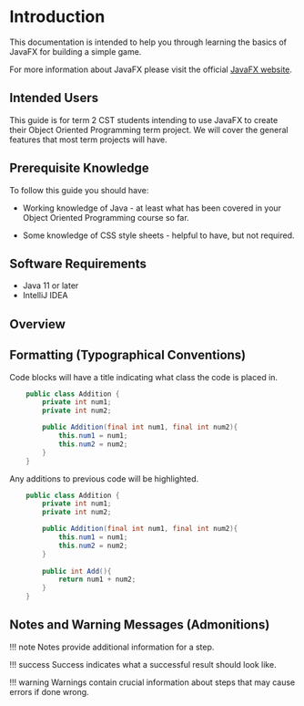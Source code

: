 # Introduction
This documentation is intended to help you through learning the basics of JavaFX for building a simple game.

For more information about JavaFX please visit the official [JavaFX website](https://openjfx.io/).

## Intended Users
This guide is for term 2 CST students intending to use JavaFX to create their Object Oriented Programming term project. We will cover the general features that most term projects will have.
<!-- We may want to expand on what those features are/ re-word this sentence -->

## Prerequisite Knowledge
To follow this guide you should have:

- Working knowledge of Java - at least what has been covered in your Object Oriented Programming course so far.

- Some knowledge of CSS style sheets - helpful to have, but not required.
## Software Requirements
- Java 11 or later
- IntelliJ IDEA

## Overview

## Formatting (Typographical Conventions)
Code blocks will have a title indicating what class the code is placed in.
<!-- class or file? -->
``` java title="Addition.java" linenums="1"
    public class Addition {
        private int num1;
        private int num2;

        public Addition(final int num1, final int num2){
            this.num1 = num1;
            this.num2 = num2;
        }
    }
```
Any additions to previous code will be highlighted.
``` java title="Addition.java" linenums="1" hl_lines="10-12"
    public class Addition {
        private int num1;
        private int num2;

        public Addition(final int num1, final int num2){
            this.num1 = num1;
            this.num2 = num2;
        }
        
        public int Add(){
            return num1 + num2;
        }
    }
```
## Notes and Warning Messages (Admonitions)
<!-- We may want to change what these contain once we start writing the tasks -->
!!! note
    Notes provide additional information for a step.

!!! success
    Success indicates what a successful result should look like.

!!! warning
    Warnings contain crucial information about steps that may cause errors if done wrong.
